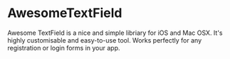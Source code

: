 # AwesomeTextField
Awesome TextField is a nice and simple libriary for iOS and Mac OSX. It's highly customisable and easy-to-use tool. Works perfectly for any registration or login forms in your app.
